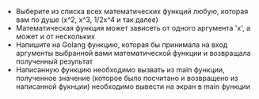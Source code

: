- Выберите из списка всех математических функций любую, которая вам по душе (x^2, x^3, 1/2x^4 и так далее)
- Математическая функция может зависеть от одного аргумента 'x', а может и от нескольких
- Напишите на Golang функцию, которая бы принимала на вход аргументы выбранной вами математической функции и возвращала полученный результат
- Написанную функцию необходимо вызвать из main функции, полученное значение (которое было посчитано и возвращено из написанной фукнции) необходимо вывести на экран в main функции
